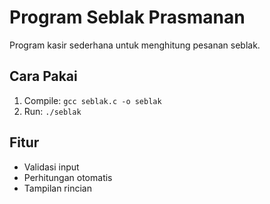 # Program Seblak Prasmanan  
Program kasir sederhana untuk menghitung pesanan seblak.  

## Cara Pakai  
1. Compile: `gcc seblak.c -o seblak`  
2. Run: `./seblak`  

## Fitur  
- Validasi input  
- Perhitungan otomatis  
- Tampilan rincian  
